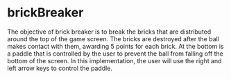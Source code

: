 # brickBreaker

The objective of brick breaker is to break the bricks that are distributed around the top of the game screen. The bricks are
destroyed after the ball makes contact with them, awarding 5 points for each brick. At the bottom is a paddle
that is controlled by the user to prevent the ball from falling off the bottom of the screen. In this implementation,
the user will use the right and left arrow keys to control the paddle.
